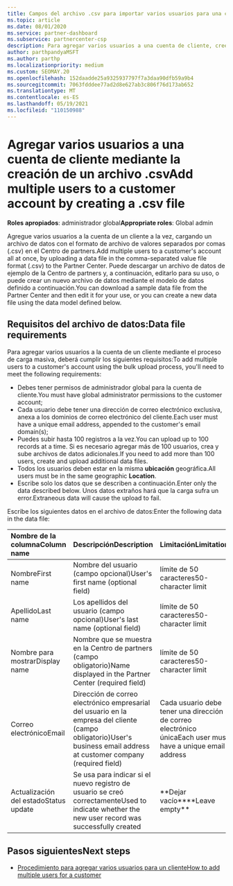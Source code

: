 ```yaml
---
title: Campos del archivo .csv para importar varios usuarios para una cuenta de cliente
ms.topic: article
ms.date: 08/01/2020
ms.service: partner-dashboard
ms.subservice: partnercenter-csp
description: Para agregar varios usuarios a una cuenta de cliente, cree un archivo de valores separados por comas (.csv) con los campos adecuados.
author: parthpandyaMSFT
ms.author: parthp
ms.localizationpriority: medium
ms.custom: SEOMAY.20
ms.openlocfilehash: 152daadde25a9325937797f7a3daa90dfb59a9b4
ms.sourcegitcommit: 7063fdddee77ad2d8e627ab3c806f76d173ab652
ms.translationtype: MT
ms.contentlocale: es-ES
ms.lasthandoff: 05/19/2021
ms.locfileid: "110150988"
---
```

# <a name="add-multiple-users-to-a-customer-account-by-creating-a-csv-file"></a><span data-ttu-id="d4d9e-103">Agregar varios usuarios a una cuenta de cliente mediante la creación de un archivo .csv</span><span class="sxs-lookup"><span data-stu-id="d4d9e-103">Add multiple users to a customer account by creating a .csv file</span></span>

<span data-ttu-id="d4d9e-104">**Roles apropiados**: administrador global</span><span class="sxs-lookup"><span data-stu-id="d4d9e-104">**Appropriate roles**: Global admin</span></span>

<span data-ttu-id="d4d9e-105">Agregue varios usuarios a la cuenta de un cliente a la vez, cargando un archivo de datos con el formato de archivo de valores separados por comas (.csv) en el Centro de partners.</span><span class="sxs-lookup"><span data-stu-id="d4d9e-105">Add multiple users to a customer's account all at once, by uploading a data file in the comma-separated value file format (.csv) to the Partner Center.</span></span> <span data-ttu-id="d4d9e-106">Puede descargar un archivo de datos de ejemplo de la Centro de partners y, a continuación, editarlo para su uso, o puede crear un nuevo archivo de datos mediante el modelo de datos definido a continuación.</span><span class="sxs-lookup"><span data-stu-id="d4d9e-106">You can download a sample data file from the Partner Center and then edit it for your use, or you can create a new data file using the data model defined below.</span></span>

## <a name="data-file-requirements"></a><a href="" id="creatingtheimportcsvfile"></a><span data-ttu-id="d4d9e-107">Requisitos del archivo de datos:</span><span class="sxs-lookup"><span data-stu-id="d4d9e-107">Data file requirements</span></span>

<span data-ttu-id="d4d9e-108">Para agregar varios usuarios a la cuenta de un cliente mediante el proceso de carga masiva, deberá cumplir los siguientes requisitos:</span><span class="sxs-lookup"><span data-stu-id="d4d9e-108">To add multiple users to a customer's account using the bulk upload process, you'll need to meet the following requirements:</span></span>

- <span data-ttu-id="d4d9e-109">Debes tener permisos de administrador global para la cuenta de cliente.</span><span class="sxs-lookup"><span data-stu-id="d4d9e-109">You must have global administrator permissions to the customer account;</span></span>
- <span data-ttu-id="d4d9e-110">Cada usuario debe tener una dirección de correo electrónico exclusiva, anexa a los dominios de correo electrónico del cliente.</span><span class="sxs-lookup"><span data-stu-id="d4d9e-110">Each user must have a unique email address, appended to the customer's email domain(s);</span></span>
- <span data-ttu-id="d4d9e-111">Puedes subir hasta 100 registros a la vez.</span><span class="sxs-lookup"><span data-stu-id="d4d9e-111">You can upload up to 100 records at a time.</span></span> <span data-ttu-id="d4d9e-112">Si es necesario agregar más de 100 usuarios, crea y sube archivos de datos adicionales.</span><span class="sxs-lookup"><span data-stu-id="d4d9e-112">If you need to add more than 100 users, create and upload additional data files.</span></span>
- <span data-ttu-id="d4d9e-113">Todos los usuarios deben estar en la misma **ubicación** geográfica.</span><span class="sxs-lookup"><span data-stu-id="d4d9e-113">All users must be in the same geographic **Location**.</span></span>
- <span data-ttu-id="d4d9e-114">Escribe solo los datos que se describen a continuación.</span><span class="sxs-lookup"><span data-stu-id="d4d9e-114">Enter only the data described below.</span></span> <span data-ttu-id="d4d9e-115">Unos datos extraños hará que la carga sufra un error.</span><span class="sxs-lookup"><span data-stu-id="d4d9e-115">Extraneous data will cause the upload to fail.</span></span>

<span data-ttu-id="d4d9e-116">Escribe los siguientes datos en el archivo de datos:</span><span class="sxs-lookup"><span data-stu-id="d4d9e-116">Enter the following data in the data file:</span></span>

| <span data-ttu-id="d4d9e-117">**Nombre de la columna**</span><span class="sxs-lookup"><span data-stu-id="d4d9e-117">**Column name**</span></span> | <span data-ttu-id="d4d9e-118">**Descripción**</span><span class="sxs-lookup"><span data-stu-id="d4d9e-118">**Description**</span></span>  | <span data-ttu-id="d4d9e-119">**Limitación**</span><span class="sxs-lookup"><span data-stu-id="d4d9e-119">**Limitation**</span></span>  |
|:-------- |:------  |:----- |
| <span data-ttu-id="d4d9e-120">Nombre</span><span class="sxs-lookup"><span data-stu-id="d4d9e-120">First name</span></span>  | <span data-ttu-id="d4d9e-121">Nombre del usuario (campo opcional)</span><span class="sxs-lookup"><span data-stu-id="d4d9e-121">User's first name (optional field)</span></span>  | <span data-ttu-id="d4d9e-122">límite de 50 caracteres</span><span class="sxs-lookup"><span data-stu-id="d4d9e-122">50-character limit</span></span>  |
| <span data-ttu-id="d4d9e-123">Apellido</span><span class="sxs-lookup"><span data-stu-id="d4d9e-123">Last name</span></span>  | <span data-ttu-id="d4d9e-124">Los apellidos del usuario (campo opcional)</span><span class="sxs-lookup"><span data-stu-id="d4d9e-124">User's last name (optional field)</span></span>  | <span data-ttu-id="d4d9e-125">límite de 50 caracteres</span><span class="sxs-lookup"><span data-stu-id="d4d9e-125">50-character limit</span></span>  |
| <span data-ttu-id="d4d9e-126">Nombre para mostrar</span><span class="sxs-lookup"><span data-stu-id="d4d9e-126">Display name</span></span>    | <span data-ttu-id="d4d9e-127">Nombre que se muestra en la Centro de partners (campo obligatorio)</span><span class="sxs-lookup"><span data-stu-id="d4d9e-127">Name displayed in the Partner Center (required field)</span></span>                            | <span data-ttu-id="d4d9e-128">límite de 50 caracteres</span><span class="sxs-lookup"><span data-stu-id="d4d9e-128">50-character limit</span></span>                         |
| <span data-ttu-id="d4d9e-129">Correo electrónico</span><span class="sxs-lookup"><span data-stu-id="d4d9e-129">Email</span></span>   | <span data-ttu-id="d4d9e-130">Dirección de correo electrónico empresarial del usuario en la empresa del cliente (campo obligatorio)</span><span class="sxs-lookup"><span data-stu-id="d4d9e-130">User's business email address at customer company (required field)</span></span>           | <span data-ttu-id="d4d9e-131">Cada usuario debe tener una dirección de correo electrónico única</span><span class="sxs-lookup"><span data-stu-id="d4d9e-131">Each user must have a unique email address</span></span> |
| <span data-ttu-id="d4d9e-132">Actualización del estado</span><span class="sxs-lookup"><span data-stu-id="d4d9e-132">Status update</span></span>   | <span data-ttu-id="d4d9e-133">Se usa para indicar si el nuevo registro de usuario se creó correctamente</span><span class="sxs-lookup"><span data-stu-id="d4d9e-133">Used to indicate whether the new user record was successfully created</span></span> | <span data-ttu-id="d4d9e-134">\*\*Dejar vacío\*\*</span><span class="sxs-lookup"><span data-stu-id="d4d9e-134">\*\*Leave empty\*\*</span></span>                        |

## <a name="next-steps"></a><span data-ttu-id="d4d9e-135">Pasos siguientes</span><span class="sxs-lookup"><span data-stu-id="d4d9e-135">Next steps</span></span>

- [<span data-ttu-id="d4d9e-136">Procedimiento para agregar varios usuarios para un cliente</span><span class="sxs-lookup"><span data-stu-id="d4d9e-136">How to add multiple users for a customer</span></span>](adding-multiple-users-to-a-customer-account.md)
